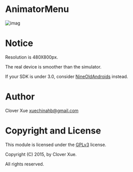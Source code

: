 # AnimatorMenu

![imag](https://github.com/xuechinahb/AnimatorMenu/raw/master/image/preview.gif)


Notice
======

Resolution is 480X800px.

The real device is smoother than the simulator.

If your SDK is under 3.0, consider [NineOldAndroids](https://github.com/JakeWharton/NineOldAndroids) instead.


Author
======

Clover Xue <xuechinahb@gmail.com>


Copyright and License
=====================

This module is licensed under the [GPLv3](http://gplv3.fsf.org/) license.

Copyright (C) 2015, by Clover Xue.

All rights reserved.
